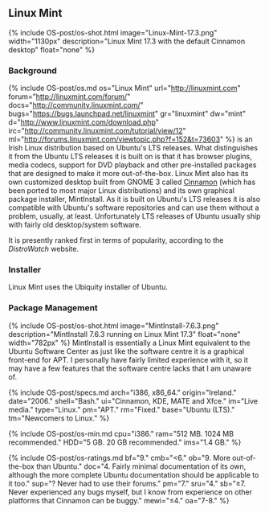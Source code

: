 ## Linux Mint
{% include OS-post/os-shot.html image="Linux-Mint-17.3.png" width="1130px" description="Linux Mint 17.3 with the default Cinnamon desktop" float="none" %}

### Background
{% include OS-post/os.md os="Linux Mint" url="http://linuxmint.com" forum="http://linuxmint.com/forum/" docs="http://community.linuxmint.com/" bugs="https://bugs.launchpad.net/linuxmint" gr="linuxmint" dw="mint" d="http://www.linuxmint.com/download.php" irc="http://community.linuxmint.com/tutorial/view/12" ml="http://forums.linuxmint.com/viewtopic.php?f=152&t=73603" %} is an Irish Linux distribution based on Ubuntu's LTS releases. What distinguishes it from the Ubuntu LTS releases it is built on is that it has browser plugins, media codecs, support for DVD playback and other pre-installed packages that are designed to make it more out-of-the-box. Linux Mint also has its own customized desktop built from GNOME 3 called [Cinnamon](http://cinnamon.linuxmint.com/) (which has been ported to most major Linux distributions) and its own graphical package installer, MintInstall. As it is built on Ubuntu's LTS releases it is also compatible with Ubuntu's software repositories and can use them without a problem, usually, at least. Unfortunately LTS releases of Ubuntu usually ship with fairly old desktop/system software.

It is presently ranked first in terms of popularity, according to the *DistroWatch* website.

### Installer
Linux Mint uses the Ubiquity installer of Ubuntu.

### Package Management
{% include OS-post/os-shot.html image="MintInstall-7.6.3.png" description="MintInstall 7.6.3 running on Linux Mint 17.3" float="none" width="782px" %}
MintInstall is essentially a Linux Mint equivalent to the Ubuntu Software Center as just like the software centre it is a graphical front-end for APT. I personally have fairly limited experience with it, so it may have a few features that the software centre lacks that I am unaware of.

{% include OS-post/specs.md arch="i386, x86_64." origin="Ireland." date="2006." shell="Bash." ui="Cinnamon, KDE, MATE and Xfce." im="Live media." type="Linux." pm="APT." rm="Fixed." base="Ubuntu (LTS)." tm="Newcomers to Linux." %}

{% include OS-post/os-min.md cpu="i386." ram="512 MB. 1024 MB recommended." HDD="5 GB. 20 GB recommended." ims="1.4 GB." %}

{% include OS-post/os-ratings.md bf="9." cmb="<6." ob="9. More out-of-the-box than Ubuntu." doc="4. Fairly minimal documentation of its own, although the more complete Ubuntu documentation should be applicable to it too." sup="? Never had to use their forums." pm="7." sru="4." sb="&geq;7. Never experienced any bugs myself, but I know from experience on other platforms that Cinnamon can be buggy."  mewi="&leq;4." oa="7-8." %}
